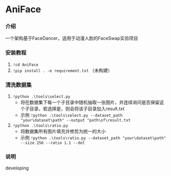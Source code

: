 # AniFace

### 介绍
一个架构基于FaceDancer，适用于动漫人脸的FaceSwap实验项目

### 安装教程

1.  `!cd AniFace`
2.  `!pip install . -e requirement.txt` （未构建）

### 清洗数据集

1.  `!python .\tools\select.py`
    - 将在数据集下每一个子目录中随机抽取一张图片，并连续询问是否保留这个子目录，若选择是，则会将该子目录加入result.txt
    - 示例 `!python .\tools\select.py --dataset_path "your\dataset\path" --output "path\of\result.txt`
2. `!python .\tools\ratio.py`
    - 将数据集所有图片填充并修剪为统一的大小
    - 示例 `!python .\tools\ratio.py --dataset_path "your\dataset\path" --size 256 --ratio 1.1 --del`

### 说明

developing